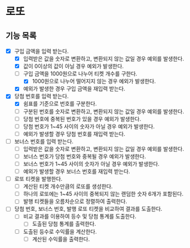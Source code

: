 # 로또

## 기능 목록

- [x] 구입 금액을 입력 받는다.
    - [x] 입력받은 값을 숫자로 변환하고, 변환되지 않는 값일 경우 예외를 발생한다.
    - [x] 값이 0이상의 값이 아닐 경우 예외가 발생한다.
    - [ ] 구입 금액을 1000원으로 나누어 티켓 개수를 구한다.
        - [x] 1000원으로 나누어 떨어지지 않는 경우 예외가 발생한다.
    - [x] 예외가 발생한 경우 구입 금액을 재입력 받는다.
- [x] 당첨 번호를 입력 받는다.
    - [x] 쉼표를 기준으로 번호를 구분한다.
    - [ ] 구분된 번호를 숫자로 변환하고, 변환되지 않는 값일 경우 예외를 발생한다.
    - [ ] 당첨 번호에 중복된 번호가 있을 경우 예외가 발생한다.
    - [ ] 당첨 번호가 1~45 사이의 숫자가 아닐 경우 예외가 발생한다.
    - [ ] 예외가 발생할 경우 당첨 번호를 재입력 받는다.
- [ ] 보너스 번호를 입력 받는다.
    - [ ] 입력받은 값을 숫자로 변환하고, 변환되지 않는 값일 경우 예외를 발생한다.
    - [ ] 보너스 번호가 당첨 번호와 중복될 경우 예외가 발생한다.
    - [ ] 보너스 번호가 1~45 사이의 숫자가 아닐 경우 예외가 발생한다.
    - [ ] 예외가 발생할 경우 보너스 번호를 재입력 받는다.
- [ ] 로또 티켓을 발행한다.
    - [ ] 계산된 티켓 개수만큼의 로또를 생성한다.
    - [ ] 하나의 로또에는 1~45 사이의 중복되지 않는 랜덤한 숫자 6개가 포함된다.
    - [ ] 발행 티켓들을 오름차순으로 정렬하여 출력한다.
- [ ] 당첨 번호, 보너스 번호, 발행 로또 티켓을 비교하여 결과를 도출한다.
    - [ ] 비교 결과를 이용하여 등수 및 당첨 통계를 도출한다.
        - [ ] 도출된 당첨 통계를 출력한다.
    - [ ] 도출된 등수로 수익률을 계산한다.
        - [ ] 계산된 수익률을 출력한다.
